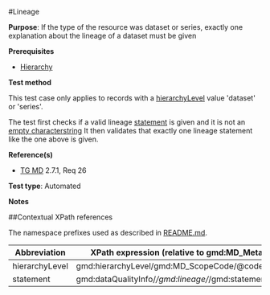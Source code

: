 #Lineage

**Purpose**: If the type of the resource was dataset or series, exactly one explanation about the lineage of a dataset must be given

**Prerequisites**

* [Hierarchy](http://inspire.ec.europa.eu/id/ats/metadata/1.3/iso-19115-19119/hierarchy)

**Test method**

This test case only applies to records with a [hierarchyLevel](#hierarchyLevel) value 'dataset' or 'series'.

The test first checks if a valid lineage [statement](#statement) is given and it is not an [empty characterstring](http://inspire.ec.europa.eu/id/ats/metadata/1.3/iso-19115-19119/README#emptychar)
It then validates that exactly one lineage statement like the one above is given.

**Reference(s)**	 

* [TG MD](http://inspire.ec.europa.eu/id/ats/metadata/1.3/iso-19115-19119/README#ref_TG_MD) 2.7.1, Req 26


**Test type**: Automated

**Notes**

##Contextual XPath references

The namespace prefixes used as described in [README.md](http://inspire.ec.europa.eu/id/ats/metadata/1.3/iso-19115-19119/README#namespaces).

Abbreviation                                   |  XPath expression (relative to gmd:MD_Metadata)
-----------------------------------------------| -------------------------------------------------------------------------
<a name="hierarchyLevel"></a> hierarchyLevel | gmd:hierarchyLevel/gmd:MD_ScopeCode/@codeListValue
<a name="statement"></a> statement  | gmd:dataQualityInfo/*/gmd:lineage/*/gmd:statement
